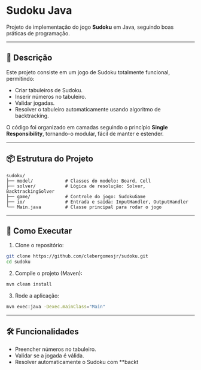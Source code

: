 # Sudoku Java

Projeto de implementação do jogo **Sudoku** em Java, seguindo boas práticas de programação.

---

## 📝 Descrição

Este projeto consiste em um jogo de Sudoku totalmente funcional, permitindo:

* Criar tabuleiros de Sudoku.
* Inserir números no tabuleiro.
* Validar jogadas.
* Resolver o tabuleiro automaticamente usando algoritmo de backtracking.

O código foi organizado em camadas seguindo o princípio **Single Responsibility**, tornando-o modular, fácil de manter e estender.

---

## 📦 Estrutura do Projeto

```
sudoku/
├── model/            # Classes do modelo: Board, Cell
├── solver/           # Lógica de resolução: Solver, BacktrackingSolver
├── game/             # Controle do jogo: SudokuGame
├── io/               # Entrada e saída: InputHandler, OutputHandler
└── Main.java         # Classe principal para rodar o jogo
```

---

## 🚀 Como Executar

1. Clone o repositório:

```bash
git clone https://github.com/clebergomesjr/sudoku.git
cd sudoku
```

2. Compile o projeto (Maven):

```bash
mvn clean install
```

3. Rode a aplicação:

```bash
mvn exec:java -Dexec.mainClass="Main"
```

---

## 🛠 Funcionalidades

* Preencher números no tabuleiro.
* Validar se a jogada é válida.
* Resolver automaticamente o Sudoku com \*\*backt
